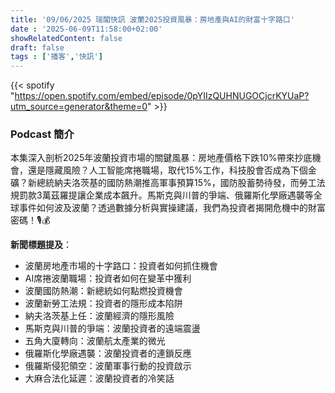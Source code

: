 ```yaml
---
title: '09/06/2025 瑞閣快訊 波蘭2025投資風暴：房地產與AI的財富十字路口'
date : '2025-06-09T11:58:00+02:00'
showRelatedContent: false
draft: false
tags : ['播客','快訊']
---
```

{{< spotify "https://open.spotify.com/embed/episode/0pYIIzQUHNUGOCjcrKYUaP?utm_source=generator&theme=0" >}}



### Podcast 簡介

本集深入剖析2025年波蘭投資市場的關鍵風暴：房地產價格下跌10%帶來抄底機會，還是隱藏風險？人工智能席捲職場，取代15%工作，科技股會否成為下個金礦？新總統納夫洛茨基的國防熱潮推高軍事預算15%，國防股蓄勢待發，而勞工法規罰款3萬茲羅提讓企業成本飆升。馬斯克與川普的爭端、俄羅斯化學廠遇襲等全球事件如何波及波蘭？透過數據分析與實操建議，我們為投資者揭開危機中的財富密碼！🎙️💰

**新聞標題提及**：
- 波蘭房地產市場的十字路口：投資者如何抓住機會
- AI席捲波蘭職場：投資者如何在變革中獲利
- 波蘭國防熱潮：新總統如何點燃投資機會
- 波蘭新勞工法規：投資者的隱形成本陷阱
- 納夫洛茨基上任：波蘭經濟的隱形風險
- 馬斯克與川普的爭端：波蘭投資者的遠端震盪
- 五角大廈轉向：波蘭航太產業的微光
- 俄羅斯化學廠遇襲：波蘭投資者的連鎖反應
- 俄羅斯侵犯領空：波蘭軍事行動的投資啟示
- 大麻合法化延遲：波蘭投資者的冷笑話